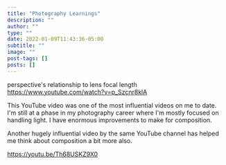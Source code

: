 ```yaml
---
title: "Photography Learnings"
description: ""
author: ""
type: ""
date: 2022-01-09T11:43:36-05:00
subtitle: ""
image: ""
post-tags: []
posts: []
---
```


perspective's relationship to lens focal length
https://www.youtube.com/watch?v=p_Szcnr8klA

This YouTube video was one of the most influential videos on me to date. I'm still
at a phase in my photography career where I'm mostly focused on handling light.
I have enormous improvements to make for composition.

Another hugely influential video by the same YouTube channel has helped me think
about composition a bit more also.

https://youtu.be/Th68USKZ9X0
